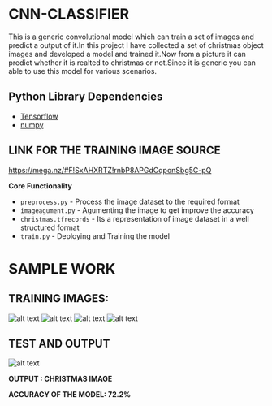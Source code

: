 # CNN-CLASSIFIER #
This is a generic convolutional model which can train a set of images and predict a output of it.In this project I have collected a set of christmas object images and developed a model and trained it.Now from a picture it can predict whether it is realted to christmas or not.Since it is generic you can able to use this model for various scenarios.

## Python Library Dependencies ##
  
+ [Tensorflow](https://www.tensorflow.org/)   
+ [numpy](http://www.numpy.org/)

## LINK FOR THE TRAINING IMAGE SOURCE ##
https://mega.nz/#F!SxAHXRTZ!rnbP8APGdCqponSbg5C-pQ

**Core Functionality**
+ `preprocess.py` - Process the image dataset to the required format
+ `imageagument.py` - Agumenting the image to get improve the accuracy
+ `christmas.tfrecords` - Its a representation of image dataset in a well structured format 
+ `train.py` - Deploying and Training the model

# SAMPLE WORK #
## TRAINING IMAGES: ##
![alt text](https://www.cakengifts.in/product-images/bfcr001-black-forest-cake-in-round/regular/black-forest-cake-in-round.jpg "CAKE")
![alt text](https://houseandhome.com/wp-content/uploads/small-christmas-tree-ideas-bhg.jpg)
![alt text](http://janicelukes.ca/wp-content/uploads/2017/11/Skate-With-Santa-20121116-small.jpg)
![alt text](https://www.bikeinflorence.com/wp-content/uploads/2015/12/albero-di-natale-caminetto.jpeg)

## TEST AND OUTPUT ##
![alt text](https://www.lds.org/bc/content/ldsorg/content/images/2011mtc-christmas-480x270-CWD_100705_KMIller_TempleSquareLights_04_038.jpg)

**OUTPUT : CHRISTMAS IMAGE**

**ACCURACY OF THE MODEL: 72.2%** 



